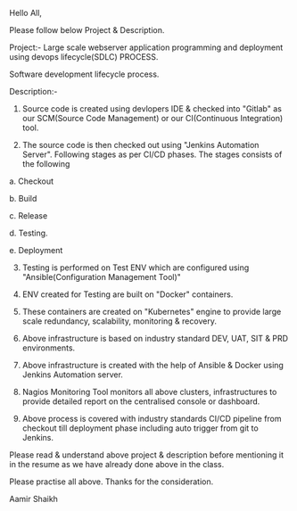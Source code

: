 Hello All,

Please follow below Project & Description.

Project:- Large scale webserver application programming and deployment using devops lifecycle(SDLC) PROCESS.

Software development lifecycle process.

Description:- 

1. Source code is created using devlopers IDE & checked into "Gitlab" as our SCM(Source Code Management) or our CI(Continuous Integration) tool.

2. The source code is then checked out using "Jenkins Automation Server". Following stages as per CI/CD phases. The stages consists of the following

a. Checkout

b. Build

c. Release

d. Testing. 

e. Deployment

3. Testing is performed on Test ENV which are configured using "Ansible(Configuration Management Tool)"

4. ENV created for Testing are built on "Docker" containers.

5. These containers are created on "Kubernetes" engine to provide large scale redundancy, scalability, monitoring & recovery.
 
6. Above infrastructure is based on industry standard DEV, UAT, SIT & PRD environments. 

7. Above infrastructure is created with the help of Ansible & Docker using Jenkins Automation server.
 
8. Nagios Monitoring Tool monitors all above clusters, infrastructures to provide detailed report on the centralised console or dashboard.

9. Above process is covered with industry standards CI/CD pipeline from checkout till deployment phase including auto trigger from git to Jenkins.

Please read & understand above project & description before mentioning it in the resume as we have already done above in the class.

Please practise all above. Thanks for the consideration.

Aamir Shaikh
